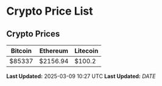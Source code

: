 # Crypto Price List

## Crypto Prices
| Bitcoin | Ethereum | Litecoin |
| ------- | -------- | -------- |
| $85337 | $2156.94 | $100.2 |
**Last Updated:** 2025-03-09 10:27 UTC
**Last Updated:** $DATE$
